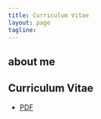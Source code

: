 ```yaml
---
title: Curriculum Vitae
layout: page
tagline:
---
```


<div>
  <h2 class="page-header-brief">about me</h2>
  <div class="line-sep"></div>
</div>

## Curriculum Vitae
- <a href="{{ site.BASE_PATH }}/assets/media/CV.pdf" target="_blank">PDF</a>